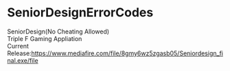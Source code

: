# SeniorDesignErrorCodes
SeniorDesign(No Cheating Allowed)
<br />
Triple F Gaming Appliation
<br />
Current Release:https://www.mediafire.com/file/8gmy6wz5zgasb05/Seniordesign_final.exe/file
